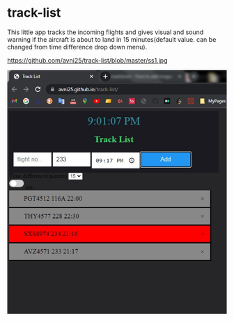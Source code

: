 # track-list

This little app tracks the incoming flights and gives visual and sound warning if the aircraft is about to land in 15 minutes(default value. can be changed from time difference drop down menu). 


https://github.com/avni25/track-list/blob/master/ss1.jpg

![alt text](https://github.com/avni25/track-list/blob/master/ss1.jpg)

